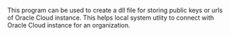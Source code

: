 This program can be used to create a dll file for storing public keys or urls of Oracle Cloud instance. This helps local system utlity to connect with Oracle Cloud instance for an organization.
 
